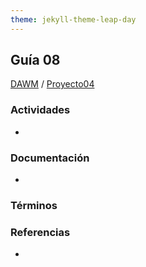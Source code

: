 ```yaml
---
theme: jekyll-theme-leap-day
---
```


## Guía 08

[DAWM](/DAWM/) / [Proyecto04](/DAWM/proyectos/2023/proyecto04)

### Actividades

* 

### Documentación

* 

### Términos


### Referencias

* 